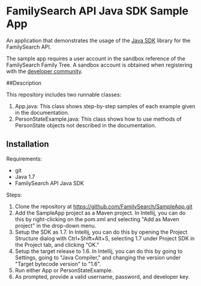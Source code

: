 # FamilySearch API Java SDK Sample App

An application that demonstrates the usage of the [Java SDK](https://github.com/FamilySearch/gedcomx-java/tree/master/extensions/familysearch/familysearch-api-client) library for the FamilySearch API.

The sample app requires a user account in the sandbox reference of the FamilySearch Family Tree. A sandbox account is obtained when registering with the [developer community](https://grms.force.com/Developer).

##Description

This repository includes two runnable classes:

1.  App.java: This class shows step-by-step samples of each example given in the documentation.
2.  PersonStateExample.java: This class shows how to use methods of PersonState objects not described in
    the documentation.

## Installation

Requirements:

* git
* Java 1.7
* FamilySearch API Java SDK

Steps:

1.  Clone the repository at https://github.com/FamilySearch/SampleApp.git
2.  Add the SampleApp project as a Maven project. In Intellij, you can do this by right-clicking on the pom.xml and selecting "Add as Maven project" in the drop-down menu.
3.  Setup the SDK as 1.7. In Intellij, you can do this by opening the Project Structure dialog with Ctrl+Shift+Alt+S, selecting 1.7 under Project SDK in the Project tab, and clicking "OK."
4.  Setup the target release to 1.6. In Intellij, you can do this by going to Settings, going to
    "Java Compiler," and changing the version under "Target bytecode version" to "1.6".
5.  Run either App or PersonStateExample.
6.  As prompted, provide a valid username, password, and developer key.
